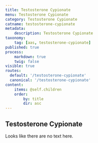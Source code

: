 ```yaml
---
title: Testosterone Cypionate
menu: Testosterone Cypionate
category: Testosterone Cypionate
catname: testosterone-cypionate
metadata:
    description: Testosterone Cypionate
taxonomy:
    tag: [aas, testosterone-cypionate]
published: true
process:
    markdown: true
    twig: false
visible: true
routes:
  default: '/testosterone-cypionate'
  canonical: '/testosterone-cypionate'
content:
    items: @self.children
    order:
        by: title
        dir: asc
---
```

## Testosterone Cypionate
Looks like there are no text here.
